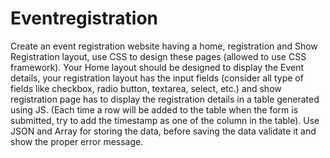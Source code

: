 # Eventregistration
Create an event registration website having a home, registration and Show Registration layout, use CSS to design these pages (allowed to use CSS framework). Your Home layout should be designed to display the Event details, your registration layout has the input fields (consider all type of fields like checkbox, radio button, textarea, select, etc.) and show registration page has to display the registration details in a table generated using JS. (Each time a row will be added to the table when the form is submitted, try to add the timestamp as one of the column in the table). Use JSON and Array for storing the data, before saving the data validate it and show the proper error message. 
